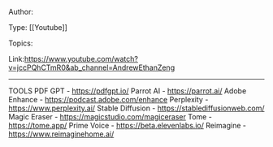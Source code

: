 
Author:

Type: [[Youtube]]

Topics:

Link:https://www.youtube.com/watch?v=jccPQhCTmR0&ab_channel=AndrewEthanZeng
___
TOOLS
PDF GPT - https://pdfgpt.io/
Parrot AI - https://parrot.ai/
Adobe Enhance - https://podcast.adobe.com/enhance 
Perplexity - https://www.perplexity.ai/
Stable Diffusion - https://stablediffusionweb.com/
Magic Eraser - https://magicstudio.com/magiceraser
Tome - https://tome.app/
Prime Voice - https://beta.elevenlabs.io/ 
Reimagine - https://www.reimaginehome.ai/